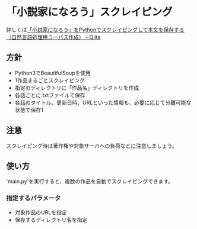 # 「小説家になろう」スクレイピング
詳しくは[「小説家になろう」をPythonでスクレイピングして本文を保存する（自然言語処理用コーパス作成） - Qiita](https://qiita.com/kokokocococo555/items/8a750cc588c45782d2c2)
## 方針
- Python3でBeautifulSoupを使用
- 1作品まるごとスクレイピング
- 指定のディレクトリに「作品名」ディレクトリを作成
- 各話ごとに.txtファイルで保存
- 各話のタイトル、更新日時、URLといった情報も、必要に応じて分離可能な状態で保存1
## 注意
スクレイピング時は著作権や対象サーバへの負荷などに注意しましょう。
## 使い方
'main.py'を実行すると、複数の作品を自動でスクレイピングできます。
### 指定するパラメータ
- 対象作品のURLを指定
- 保存するディレクトリ名を指定
